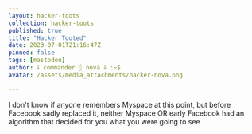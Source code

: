 ```yaml
---
layout: hacker-toots
collection: hacker-toots
published: true
title: "Hacker Tooted"
date: 2023-07-01T21:16:47Z
pinned: false
tags: [mastodon]
author: ⸸ commander ░ nova ⸸ :~$
avatar: /assets/media_attachments/hacker-nova.png

---
```


<p>I don&#39;t know if anyone remembers Myspace at this point, but before Facebook sadly replaced it, neither Myspace OR early Facebook had an algorithm that decided for you what you were going to see</p>


